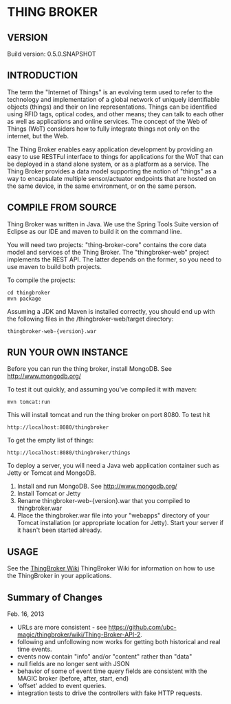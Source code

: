 # THING BROKER


## VERSION

Build version: 0.5.0.SNAPSHOT

## INTRODUCTION

The term the "Internet of Things" is an evolving term used to refer to the technology and implementation of a global network of uniquely identifiable objects (things) and their on line representations. Things can be identified using RFID tags, optical codes, and other means; they can talk to each other as well as applications and online services. The concept of the Web of Things (WoT) considers how to fully integrate things not only on the internet, but the Web.

The Thing Broker enables easy application development by providing an easy to use RESTFul interface to things for applications for the WoT that can be deployed in a stand alone system, or as a platform as a service. The Thing Broker provides a data model supporting the notion of "things" as a way to encapsulate multiple sensor/actuator endpoints that are hosted on the same device, in the same environment, or on the same person.

## COMPILE FROM SOURCE

Thing Broker was written in Java.  We use the Spring Tools Suite version of Eclipse
as our IDE and maven to build it on the command line.

You will need two projects: "thing-broker-core" contains the core data model and services
of the Thing Broker.
The "thingbroker-web" project implements the REST API. The latter depends on the former,
so you need to use maven to build both projects.

To compile the projects:

    cd thingbroker
    mvn package
    
Assuming a JDK and Maven is installed correctly, you should end up with the following files in
the /thingbroker-web/target directory:

    thingbroker-web-{version}.war

## RUN YOUR OWN INSTANCE

Before you can run the thing broker, install MongoDB.  See http://www.mongodb.org/

To test it out quickly, and assuming you've compiled it with maven:

    mvn tomcat:run
    
This will install tomcat and run the thing broker on port 8080.  To test hit

    http://localhost:8080/thingbroker

To get the empty list of things:

    http://localhost:8080/thingbroker/things

To deploy a server, you will need a Java web application container such as Jetty or Tomcat
and MongoDB.

1. Install and run MongoDB.  See http://www.mongodb.org/
2. Install Tomcat or Jetty
3. Rename thingbroker-web-{version}.war that you compiled to thingbroker.war
4. Place the thingbroker.war file into your "webapps" directory of your Tomcat installation (or appropriate location
for Jetty).  Start your server if it hasn't been started already.

## USAGE

See the [ThingBroker Wiki](https://github.com/ubc-magic/thingbroker/wiki) ThingBroker Wiki for information on how to use the ThingBroker in your applications.

## Summary of Changes

Feb. 16, 2013
- URLs are more consistent - see
https://github.com/ubc-magic/thingbroker/wiki/Thing-Broker-API-2.
- following and unfollowing now works for getting both historical and
real time events.
- events now contain "info" and/or "content" rather than "data"
- null fields are no longer sent with JSON
- behavior of some of  event time query fields are consistent with the MAGIC broker (before, after, start, end)
- 'offset' added to event queries.
- integration tests to drive the controllers with fake HTTP requests.

